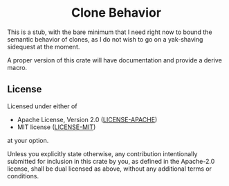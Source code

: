 <div align="center" class="rustdoc-hidden">
<h1> Clone Behavior </h1>
</div>

This is a stub, with the bare minimum that I need right now to bound the semantic behavior
of clones, as I do not wish to go on a yak-shaving sidequest at the moment.

A proper version of this crate will have documentation and provide a derive macro.


## License

Licensed under either of

* Apache License, Version 2.0 ([LICENSE-APACHE][])
* MIT license ([LICENSE-MIT][])

at your option.

Unless you explicitly state otherwise, any contribution intentionally submitted for inclusion in
this crate by you, as defined in the Apache-2.0 license, shall be dual licensed as above, without
any additional terms or conditions.

[LICENSE-APACHE]: LICENSE-APACHE
[LICENSE-MIT]: LICENSE-MIT
